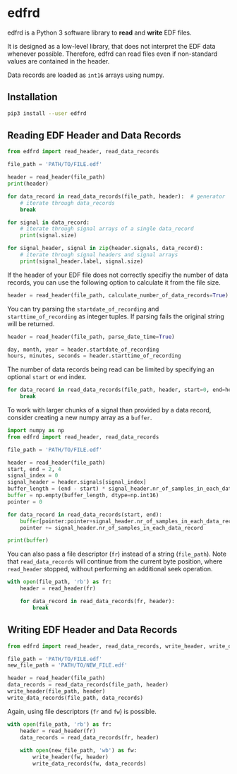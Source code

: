 # edfrd

edfrd is a Python 3 software library to **read** and **write** EDF files.

It is designed as a low-level library, that does not interpret the EDF data whenever possible. Therefore, edfrd can
read files even if non-standard values are contained in the header.

Data records are loaded as `int16` arrays using numpy.


## Installation

```bash
pip3 install --user edfrd
```


## Reading EDF Header and Data Records

```python
from edfrd import read_header, read_data_records

file_path = 'PATH/TO/FILE.edf'

header = read_header(file_path)
print(header)

for data_record in read_data_records(file_path, header):  # generator
    # iterate through data_records
    break

for signal in data_record:
    # iterate through signal arrays of a single data_record
    print(signal.size)

for signal_header, signal in zip(header.signals, data_record):
    # iterate through signal headers and signal arrays
    print(signal_header.label, signal.size)
```

If the header of your EDF file does not correctly specifiy the number of data records, you can use the following option
to calculate it from the file size.

```python
header = read_header(file_path, calculate_number_of_data_records=True)
```

You can try parsing the `startdate_of_recording` and `starttime_of_recording` as integer tuples. If parsing fails the
original string will be returned.

```python
header = read_header(file_path, parse_date_time=True)

day, month, year = header.startdate_of_recording
hours, minutes, seconds = header.starttime_of_recording
```

The number of data records being read can be limited by specifying an optional `start` or `end` index.

```python
for data_record in read_data_records(file_path, header, start=0, end=header.number_of_data_records):
    break
```

To work with larger chunks of a signal than provided by a data record, consider creating a new numpy array as a
`buffer`.

```python
import numpy as np
from edfrd import read_header, read_data_records

file_path = 'PATH/TO/FILE.edf'

header = read_header(file_path)
start, end = 2, 4
signal_index = 0
signal_header = header.signals[signal_index]
buffer_length = (end - start) * signal_header.nr_of_samples_in_each_data_record
buffer = np.empty(buffer_length, dtype=np.int16)
pointer = 0

for data_record in read_data_records(start, end):
    buffer[pointer:pointer+signal_header.nr_of_samples_in_each_data_record] = data_record[signal_index]
    pointer += signal_header.nr_of_samples_in_each_data_record

print(buffer)
```

You can also pass a file descriptor (`fr`) instead of a string (`file_path`). Note that `read_data_records` will
continue from the current byte position, where `read_header` stopped, without performing an additional seek operation.

```python
with open(file_path, 'rb') as fr:
    header = read_header(fr)

    for data_record in read_data_records(fr, header):
        break
```


## Writing EDF Header and Data Records

```python
from edfrd import read_header, read_data_records, write_header, write_data_records

file_path = 'PATH/TO/FILE.edf'
new_file_path = 'PATH/TO/NEW_FILE.edf'

header = read_header(file_path)
data_records = read_data_records(file_path, header)
write_header(file_path, header)
write_data_records(file_path, data_records)
```

Again, using file descriptors (`fr` and `fw`) is possible.

```python
with open(file_path, 'rb') as fr:
    header = read_header(fr)
    data_records = read_data_records(fr, header)
    
    with open(new_file_path, 'wb') as fw:
        write_header(fw, header)
        write_data_records(fw, data_records)
```
